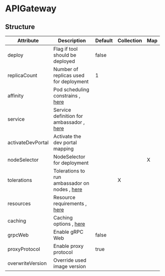 # APIGateway 
 

## Structure 
 

| Attribute         | Description                                                                        | Default | Collection | Map  |
| ----------------- | ---------------------------------------------------------------------------------- | ------- | ---------- | ---  |
| deploy            | Flag if tool should be deployed                                                    |  false  |            |      |
| replicaCount      | Number of replicas used for deployment                                             |  1      |            |      |
| affinity          | Pod scheduling constrains , [here](k8s/Affinity/Affinity.md)                       |         |            |      |
| service           | Service definition for ambassador , [here](AmbassadorService/AmbassadorService.md) |         |            |      |
| activateDevPortal | Activate the dev portal mapping                                                    |         |            |      |
| nodeSelector      | NodeSelector for deployment                                                        |         |            | X    |
| tolerations       | Tolerations to run ambassador on nodes , [here](k8s/Tolerations/Tolerations.md)    |         | X          |      |
| resources         | Resource requirements , [here](k8s/Resources/Resources.md)                         |         |            |      |
| caching           | Caching options , [here](Caching/Caching.md)                                       |         |            |      |
| grpcWeb           | Enable gRPC Web                                                                    |  false  |            |      |
| proxyProtocol     | Enable proxy protocol                                                              |  true   |            |      |
| overwriteVersion  | Override used image version                                                        |         |            |      |